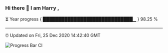 ### Hi there 👋 I am Harry , 

⏳ Year progress { █████████████████████████████▁ } 98.25 %

---

⏰ Updated on Fri, 25 Dec 2020 14:42:40 GMT

![Progress Bar CI](https://github.com/duykhang68/duykhang68/workflows/Progress%20Bar%20CI/badge.svg)
